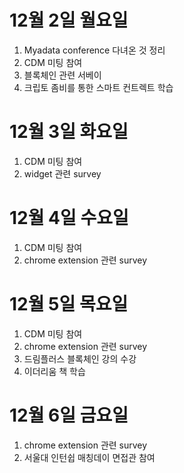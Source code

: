 
# 12월 2일 월요일

1. Myadata conference 다녀온 것 정리
2. CDM 미팅 참여
3. 블록체인 관련 서베이
4. 크립토 좀비를 통한 스마트 컨트렉트 학습

# 12월 3일 화요일

1. CDM 미팅 참여
2. widget 관련 survey

# 12월 4일 수요일

1. CDM 미팅 참여
2. chrome extension 관련 survey

# 12월 5일 목요일

1. CDM 미팅 참여
2. chrome extension 관련 survey
3. 드림플러스 블록체인 강의 수강
4. 이더리움 책 학습

# 12월 6일 금요일

1. chrome extension 관련 survey
2. 서울대 인턴쉽 매칭데이 면접관 참여
